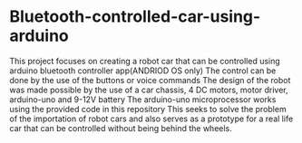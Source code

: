 # Bluetooth-controlled-car-using-arduino
This project focuses on creating a robot car that can be controlled using arduino bluetooth controller app(ANDRIOD OS only)
The control can be done by the use of the buttons or voice commands
The design of the robot was made possible by the use of a car chassis, 4 DC motors, motor driver, arduino-uno and 9-12V battery
The arduino-uno microprocessor works using the provided code in this repository
This seeks to solve the problem of the importation of robot cars and also serves as a prototype for a real life car that can be controlled without being behind the wheels.
